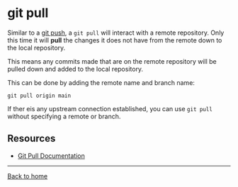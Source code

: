 # git pull

Similar to a [git push](./PUSH.md), a `git pull` will interact with a remote repository. Only this time it will **pull** the changes it does not have from the remote down to the local repository.

This means any commits made that are on the remote repository will be pulled down and added to the local repository.

This can be done by adding the remote name and branch name:
```
git pull origin main
```

If ther eis any upstream connection established, you can use `git pull` without specifying a remote or branch.

## Resources

- [Git Pull Documentation](https://git-scm.com/docs/git-pill)

---

[Back to home](../README.md)